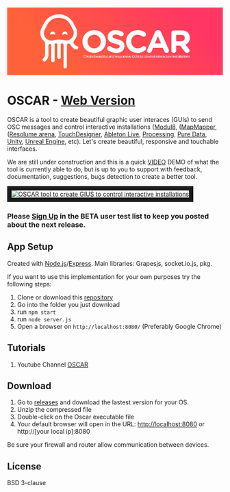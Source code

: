 ![](assets/css/headerColor.png)

# OSCAR - [Web Version](https://trafalmejo.github.io/OSCAR/)

OSCAR is a tool to create beautiful graphic user interaces (GUIs) to send OSC messages and control interactive installations  ([Modul8](https://www.garagecube.com/modul8/),  ([MapMapper](https://madmapper.com/), ([Resolume arena](https://resolume.com/), [TouchDesigner](https://derivative.ca/), [Ableton Live](https://www.ableton.com/), [Processing](https://processing.org/), [Pure Data](https://puredata.info/), [Unity](https://unity.com/), [Unreal Engine](https://www.unrealengine.com/en-US/), etc).
Let's create beautiful, responsive and touchable interfaces.

We are still under construction and this is a quick <a href="https://www.youtube.com/watch?v=ZcW8zBWRLf0" target="_blank">VIDEO</a> DEMO of what the tool is currently able to do, but is up to you to support with feedback, documentation, suggestions, bugs detection to create a better tool.

<a href="https://www.youtube.com/watch?v=JO6r7gUNlgo&list=PLScMjUz4HRHxxDL2OYcNCMCsD-srohkIW&fbclid=IwAR3Sdsq_dzP3VCx_yb5gqMyw996r7EixtrzC5UX-IVHJ3AYn9isH8exJwwM" target="_blank"><img src="http://img.youtube.com/vi/ZcW8zBWRLf0/0.jpg" alt="OSCAR tool to create GIUS to control interactive installations" width="1200" height="600" border="10"/></a>

### Please [Sign Up](https://forms.gle/1pGiDJDh3jur8Tq68) in the BETA user test list to keep you posted about the next release.

## App Setup

Created with [Node.js](https://nodejs.org/en/)/[Express](https://expressjs.com/). Main libraries: Grapesjs, socket.io.js, pkg.

If you want to use this implementation for your own purposes try the following steps:

  1. Clone or download this [repository](https://github.com/trafalmejo/OSCAR/)
  2. Go into the folder you just download
  3. run `npm start`
  4. run `node server.js`
  5. Open a browser on `http://localhost:8080/` (Preferably Google Chrome)

## Tutorials

  1. Youtube Channel [OSCAR](https://www.youtube.com/channel/UCyIxOoajn_4Nj8Mjz2k-3qA)

## Download

  1. Go to [releases](https://github.com/trafalmejo/OSCAR/releases) and download the lastest version for your OS.
  2. Unzip the compressed file
  3. Double-click on the Oscar executable file
  4. Your default browser will open in the URL: [http://localhost:8080](http://localhost:8080) or http://[your local ip]:8080

Be sure your firewall and router allow communication between devices.

## License

BSD 3-clause
